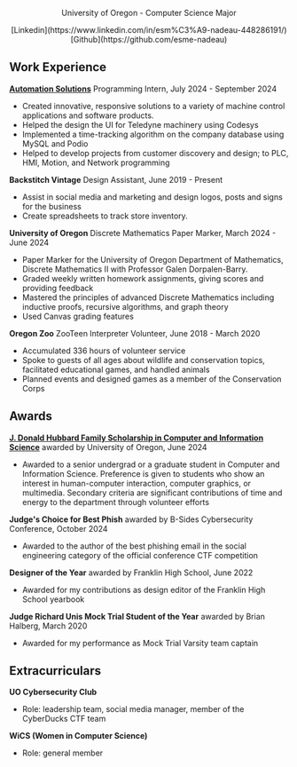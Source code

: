 <p align="center">
University of Oregon - Computer Science Major
</p>
<p align="center">
[Linkedin](https://www.linkedin.com/in/esm%C3%A9-nadeau-448286191/) [Github](https://github.com/esme-nadeau)
</p>

## Work Experience
[**Automation Solutions**](https://www.asmym.com/)
Programming Intern, 
July 2024 - September 2024
- Created innovative, responsive solutions to a variety of machine control applications and software products. 
- Helped the design the UI for Teledyne machinery using Codesys
- Implemented a time-tracking algorithm on the company database using MySQL and Podio
- Helped to develop projects from customer discovery and design; to PLC, HMI, Motion, and Network programming

**Backstitch Vintage** 
Design Assistant, 
June 2019 - Present
- Assist in social media and marketing and design logos, posts and signs for the business
- Create spreadsheets to track store inventory.

**University of Oregon** 
Discrete Mathematics Paper Marker,
March 2024 - June 2024
- Paper Marker for the University of Oregon Department of Mathematics, Discrete Mathematics II with Professor Galen Dorpalen-Barry. 
- Graded weekly written homework assignments, giving scores and providing feedback
- Mastered the principles of advanced Discrete Mathematics including inductive proofs, recursive algorithms, and graph theory
- Used Canvas grading features

**Oregon Zoo**
ZooTeen Interpreter Volunteer, 
June 2018 - March 2020
- Accumulated 336 hours of volunteer service
- Spoke to guests of all ages about wildlife and conservation topics, facilitated educational games, and handled animals
- Planned events and designed games as a member of the Conservation Corps

## Awards
[**J. Donald Hubbard Family Scholarship in Computer and Information Science**](https://scds.uoregon.edu/cs/undergraduate-programs/scholarships)
awarded by University of Oregon, 
June 2024
- Awarded to a senior undergrad or a graduate student in Computer and Information Science. Preference is given to students who show an interest in human-computer interaction, computer graphics, or multimedia. Secondary criteria are significant contributions of time and energy to the department through volunteer efforts

**Judge's Choice for Best Phish**
awarded by B-Sides Cybersecurity Conference,
October 2024
- Awarded to the author of the best phishing email in the social engineering category of the official conference CTF competition

**Designer of the Year** 
awarded by Franklin High School, June 2022
- Awarded for my contributions as design editor of the Franklin High School yearbook

**Judge Richard Unis Mock Trial Student of the Year**
awarded by Brian Halberg, March 2020
- Awarded for my performance as Mock Trial Varsity team captain

## Extracurriculars 
**UO Cybersecurity Club**
- Role: leadership team, social media manager, member of the CyberDucks CTF team

**WiCS (Women in Computer Science)**
- Role: general member
